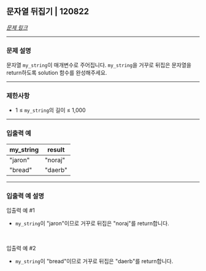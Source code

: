 ## 문자열 뒤집기 | 120822
[*문제 링크*](https://school.programmers.co.kr/learn/courses/30/lessons/120822 "문자열 뒤집기 문제 링크")
___

### 문제 설명
문자열 `my_string`이 매개변수로 주어집니다. `my_string`을 거꾸로 뒤집은 문자열을 return하도록 solution 함수를 완성해주세요.
___

### 제한사항
* 1 ≤ `my_string`의 길이 ≤ 1,000
___

### 입출력 예
my_string|result
---|---
"jaron"|"noraj"
"bread"|"daerb"
___

### 입출력 예 설명
입출력 예 #1
<br>
*  `my_string`이 "jaron"이므로 거꾸로 뒤집은 "noraj"를 return합니다.

<br>

입출력 예 #2
<br>
*  `my_string`이 "bread"이므로 거꾸로 뒤집은 "daerb"를 return합니다.